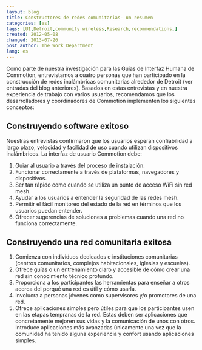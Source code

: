 ```yaml
---
layout: blog
title: Constructores de redes comunitarias- un resumen
categories: [es]
tags: [UI,Detroit,community wireless,Research,recommendations,]
created: 2012-05-08
changed: 2013-07-26
post_author: The Work Department
lang: es
---
```


Como parte de nuestra investigación para las Guías de Interfaz Humana de Commotion, entrevistamos a cuatro personas que han participado en la construcción de redes inalámbricas comunitarias alrededor de Detroit (ver entradas del blog anteriores). Basados en estas entrevistas y en nuestra experiencia de trabajo con varios usuarios, recomendamos que los desarrolladores y coordinadores de Commotion implementen los siguientes conceptos: <!--more-->

## Construyendo software exitoso
Nuestras entrevistas confirmaron que los usuarios esperan confiabilidad a largo plazo, velocidad y facilidad de uso cuando utilizan dispositivos inalámbricos. La interfaz de usuario Commotion debe:

<ol>
<li>Guiar al usuario a través del proceso de instalación.</li>
<li> Funcionar correctamente a través de plataformas, navegadores y dispositivos.</li>
<li>Ser tan rápido como cuando se utiliza un punto de acceso WiFi sin red mesh.</li>
<li>Ayudar a los usuarios a entender la seguridad de las redes mesh.</li>
<li>Permitir el fácil monitoreo del estado de la red en términos que los usuarios puedan entender.</li>
<li>Ofrecer sugerencias de soluciones a problemas cuando una red no funciona correctamente.</li>
</ol>

## Construyendo una red comunitaria exitosa

<ol>
<li>Comienza con individuos dedicados e instituciones comunitarias (centros comunitarios, complejos habitacionales, iglesias y escuelas).</li>
<li>Ofrece guías o un entrenamiento claro y accesible de cómo crear una red sin conocimiento técnico profundo.</li>
<li>Proporciona a los participantes las herramientas para enseñar a otros acerca del porqué una red es útil y cómo usarla.</li>
<li>Involucra a personas jóvenes como supervisores y/o promotores de una red.</li>
<li>Ofrece aplicaciones simples pero útiles para que los participantes usen en las etapas tempranas de la red. Estas deben ser aplicaciones que concretamente mejoren sus vidas y la comunicación de unos con otros. Introduce aplicaciones más avanzadas únicamente una vez que la comunidad ha tenido alguna experiencia y confort usando aplicaciones simples.</li>
</ol>
